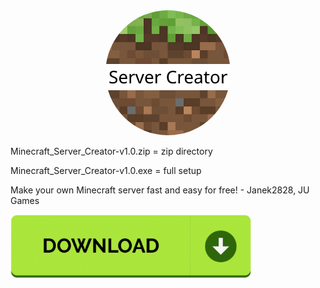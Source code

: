<center><img src='icon.png' height='200px' style='border-radius: 200px;'/></center>


Minecraft_Server_Creator-v1.0.zip = zip directory

Minecraft_Server_Creator-v1.0.exe = full setup

Make your own Minecraft server fast and easy for free! - Janek2828, JU Games





[<img src="button.png" width="385"/>](https://github.com/Janek2828/Minecraft-Server-Creator/tree/files)
